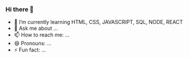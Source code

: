 ### Hi there 👋

- 🌱 I’m currently learning HTML, CSS, JAVASCRIPT, SQL, NODE, REACT
- 💬 Ask me about ...
- 📫 How to reach me: ...
- 😄 Pronouns: ...
- ⚡ Fun fact: ...
